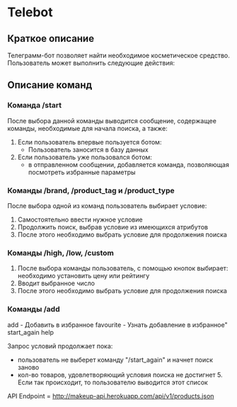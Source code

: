 # Telebot

## Краткое описание
Телеграмм-бот позволяет найти необходимое косметическое средство.
Пользователь может выполнить следующие действия:

## Описание команд

### Команда /start

   После выбора данной команды выводится сообщение, содержащее команды, необходимые для начала поиска, а также:
1. Если пользователь впервые пользуется ботом:
   - Пользователь заносится в базу данных
2. Если пользователь уже пользовался ботом:
   - в отправленном сообщении, добавляется команда, позволяющая посмотреть избранные параметры

### Команды /brand, /product_tag и /product_type

   После выбора одной из команд пользователь выбирает условие:
1. Самостоятельно ввести нужное условие
2. Продолжить поиск, выбрав условие из имеющихся атрибутов
3. После этого необходимо выбрать условие для продолжения поиска
   
### Команды /high, /low, /сustom

1. После выбора команды пользователь, с помощью кнопок выбирает: необходимо установить цену или рейтингу
2. Вводит выбранное число
3. После этого необходимо выбрать условие для продолжения поиска

### Команды /add

 
add - Добавить в избранное
favourite - Узнать добавление в избранное"
start_again
help

Запрос условий продолжает пока:
 - пользователь не выберет команду "/start_again" и начнет поиск заново
 - кол-во товаров, удовлетворяющий условия поиска не достигнет 5. Если так происходит, то пользователю выводится этот список

API Endpoint = http://makeup-api.herokuapp.com/api/v1/products.json